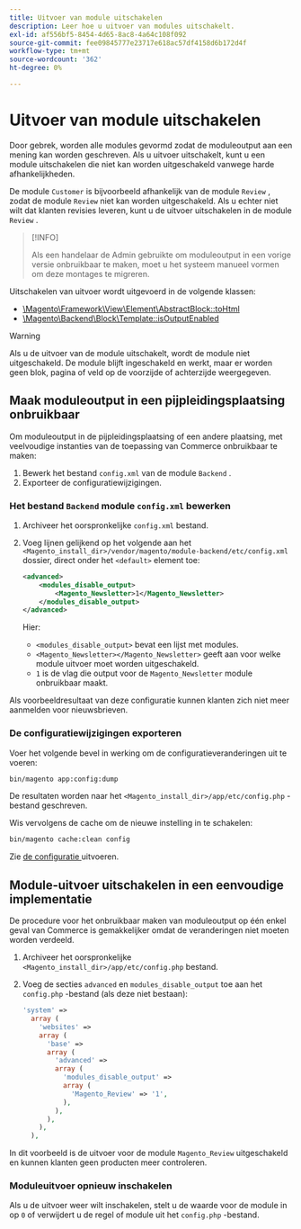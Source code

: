 ```yaml
---
title: Uitvoer van module uitschakelen
description: Leer hoe u uitvoer van modules uitschakelt.
exl-id: af556bf5-8454-4d65-8ac8-4a64c108f092
source-git-commit: fee09845777e23717e618ac57df4158d6b172d4f
workflow-type: tm+mt
source-wordcount: '362'
ht-degree: 0%

---
```


# Uitvoer van module uitschakelen

Door gebrek, worden alle modules gevormd zodat de moduleoutput aan een mening kan worden geschreven. Als u uitvoer uitschakelt, kunt u een module uitschakelen die niet kan worden uitgeschakeld vanwege harde afhankelijkheden.

De module `Customer` is bijvoorbeeld afhankelijk van de module `Review` , zodat de module `Review` niet kan worden uitgeschakeld. Als u echter niet wilt dat klanten revisies leveren, kunt u de uitvoer uitschakelen in de module `Review` .

>[!INFO]
>
>Als een handelaar de Admin gebruikte om moduleoutput in een vorige versie onbruikbaar te maken, moet u het systeem manueel vormen om deze montages te migreren.

Uitschakelen van uitvoer wordt uitgevoerd in de volgende klassen:

- [ \Magento\Framework\View\Element\AbstractBlock::toHtml ](https://github.com/magento/magento2/blob/36097739bbb0b8939ad9a2a0dadee64318153dca/lib/internal/Magento/Framework/View/Element/AbstractBlock.php#L651)
- [ \Magento\Backend\Block\Template::isOutputEnabled ](https://github.com/magento/magento2/blob/0c786907ffe03d0e2990612eec16ee58b00379c5/app/code/Magento/Backend/Block/Template.php#L96)

>[!WARNING]
>
>Als u de uitvoer van de module uitschakelt, wordt de module niet uitgeschakeld. De module blijft ingeschakeld en werkt, maar er worden geen blok, pagina of veld op de voorzijde of achterzijde weergegeven.

## Maak moduleoutput in een pijpleidingsplaatsing onbruikbaar

Om moduleoutput in de pijpleidingsplaatsing of een andere plaatsing, met veelvoudige instanties van de toepassing van Commerce onbruikbaar te maken:

1. Bewerk het bestand `config.xml` van de module `Backend` .
1. Exporteer de configuratiewijzigingen.

### Het bestand `Backend` module `config.xml` bewerken

1. Archiveer het oorspronkelijke `config.xml` bestand.
1. Voeg lijnen gelijkend op het volgende aan het `<Magento_install_dir>/vendor/magento/module-backend/etc/config.xml` dossier, direct onder het `<default>` element toe:

   ```xml
   <advanced>
       <modules_disable_output>
           <Magento_Newsletter>1</Magento_Newsletter>
       </modules_disable_output>
   </advanced>
   ```

   Hier:

   - `<modules_disable_output>` bevat een lijst met modules.
   - `<Magento_Newsletter></Magento_Newsletter>` geeft aan voor welke module uitvoer moet worden uitgeschakeld.
   - `1` is de vlag die output voor de `Magento_Newsletter` module onbruikbaar maakt.

Als voorbeeldresultaat van deze configuratie kunnen klanten zich niet meer aanmelden voor nieuwsbrieven.

### De configuratiewijzigingen exporteren

Voer het volgende bevel in werking om de configuratieveranderingen uit te voeren:

```bash
bin/magento app:config:dump
```

De resultaten worden naar het `<Magento_install_dir>/app/etc/config.php` -bestand geschreven.

Wis vervolgens de cache om de nieuwe instelling in te schakelen:

```bash
bin/magento cache:clean config
```

Zie [ de configuratie ](../cli/export-configuration.md) uitvoeren.

## Module-uitvoer uitschakelen in een eenvoudige implementatie

De procedure voor het onbruikbaar maken van moduleoutput op één enkel geval van Commerce is gemakkelijker omdat de veranderingen niet moeten worden verdeeld.

1. Archiveer het oorspronkelijke `<Magento_install_dir>/app/etc/config.php` bestand.
1. Voeg de secties `advanced` en `modules_disable_output` toe aan het `config.php` -bestand (als deze niet bestaan):

   ```php
   'system' =>
     array (
       'websites' =>
       array (
         'base' =>
         array (
           'advanced' =>
           array (
             'modules_disable_output' =>
             array (
               'Magento_Review' => '1',
             ),
           ),
         ),
       ),
     ),
   ```

In dit voorbeeld is de uitvoer voor de module `Magento_Review` uitgeschakeld en kunnen klanten geen producten meer controleren.

### Moduleuitvoer opnieuw inschakelen

Als u de uitvoer weer wilt inschakelen, stelt u de waarde voor de module in op `0` of verwijdert u de regel of module uit het `config.php` -bestand.
